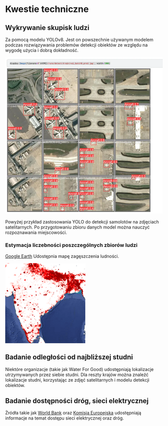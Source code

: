# Kwestie techniczne

## Wykrywanie skupisk ludzi

Za pomocą modelu YOLOv8. Jest on powszechnie używanym modelem podczas rozwiązywania problemów detekcji obiektów ze względu na wygodę użycia i dobrą dokładność.

![Przykładowa detekcja YOLO](image.png)

Powyżej przykład zastosowania YOLO do detekcji samolotów na zdjęciach satelitarnych. Po przygotowaniu zbioru danych model można nauczyć rozpoznawania miejscowości.

### Estymacja liczebności poszczególnych zbiorów ludzi

[Google Earth](https://developers.google.com/earth-engine/datasets/catalog/CIESIN_GPWv411_GPW_Population_Density) Udostępnia mapę zagęszczenia ludności.

![Population density](image-1.png)

## Badanie odległości od najbliższej studni

Niektóre organizacje (takie jak Water For Good) udostępniają lokalizacje utrzymywanych przez siebie studni. Dla reszty krajów można znaleźć lokalizacje studni, korzystając ze zdjęć satelitarnych i modelu detekcji obiektów.

## Badanie dostępności dróg, sieci elektrycznej

Żródła takie jak [World Bank](https://datacatalog.worldbank.org/search/dataset/0040465/Africa---Electricity-Transmission-and-Distribution-Grid-Map) oraz [Komisja Europejska](https://africa-knowledge-platform.ec.europa.eu/explore_maps?title=OpenStreetMap%20African%20Roads) udostępniają informacje na temat dostępu sieci elektrycznej oraz dróg.
